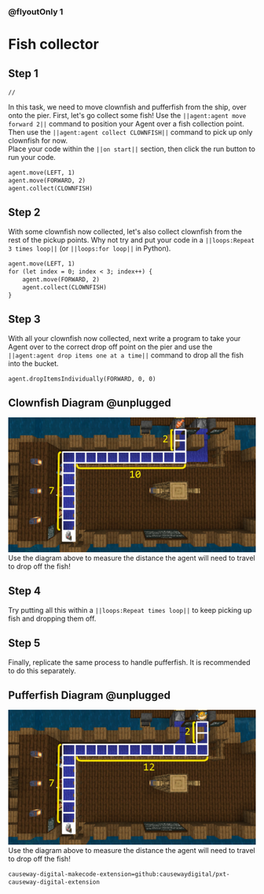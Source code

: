 ### @flyoutOnly 1


# Fish collector


## Step 1

```template
//
```

In this task, we need to move clownfish and pufferfish from the ship, over onto the pier. First, let's go collect some fish! Use the ``||agent:agent move forward 2||`` command to position your Agent over a fish collection point. 
Then use the ``||agent:agent collect CLOWNFISH||`` command to pick up only clownfish for now.   
Place your code within the ``||on start||`` section, then click the run button to run your code.

```blocks
agent.move(LEFT, 1)
agent.move(FORWARD, 2)
agent.collect(CLOWNFISH)

```

## Step 2
With some clownfish now collected, let's also collect clownfish from the rest of the pickup points. Why not try and put your code in a ``||loops:Repeat 3 times loop||`` (or ``||loops:for loop||`` in Python).

```blocks
agent.move(LEFT, 1)
for (let index = 0; index < 3; index++) {
    agent.move(FORWARD, 2)
    agent.collect(CLOWNFISH)
}

```

## Step 3
With all your clownfish now collected, next write a program to take your Agent over to the correct drop off point on the pier and use the ``||agent:agent drop items one at a time||`` command to drop all the fish into the bucket.

```ghost
agent.dropItemsIndividually(FORWARD, 0, 0)

```

## Clownfish Diagram @unplugged
![Clownfish Diagram](https://github.com/CausewayDigital/Minecraft-EE-MakeCode/blob/master/tutorials/seymour-island/images/task_5_map_clownfish.jpg)
Use the diagram above to measure the distance the agent will need to travel to drop off the fish!

## Step 4
Try putting all this within a ``||loops:Repeat times loop||`` to keep picking up fish and dropping them off.

## Step 5
Finally, replicate the same process to handle pufferfish. It is recommended to do this separately.

## Pufferfish Diagram @unplugged
![Pufferfish Diagram](https://github.com/CausewayDigital/Minecraft-EE-MakeCode/blob/master/tutorials/seymour-island/images/task_5_map_pufferfish.jpg)
Use the diagram above to measure the distance the agent will need to travel to drop off the fish!

```package
causeway-digital-makecode-extension=github:causewaydigital/pxt-causeway-digital-extension
```
